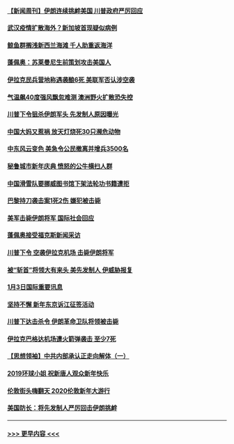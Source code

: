 #### [【新闻周刊】伊朗连续挑衅美国 川普政府严厉回应](../pages/prog202/a102745484.md?t=01050822) 
#### [武汉疫情扩散海外？新加坡首现疑似病例](../pages/prog202/a102745347.md?t=01050822) 
#### [鲸鱼群搁浅新西兰海滩 千人助重返海洋](../pages/prog202/a102745257.md?t=01050822) 
#### [蓬佩奥：苏莱曼尼生前策划攻击美国人](../pages/prog202/a102745305.md?t=01050822) 
#### [伊拉克民兵营地称遇袭酿6死 美联军否认涉空袭](../pages/prog202/a102745093.md?t=01050822) 
#### [气温飙40度强风飘忽难测 澳洲野火扩散恐失控](../pages/prog202/a102744951.md?t=01050822) 
#### [川普下令狙杀伊朗军头 先发制人原因曝光](../pages/prog202/a102744900.md?t=01050822) 
#### [中国大妈又惹祸 放天灯烧死30只濒危动物](../pages/prog202/a102744899.md?t=01050822) 
#### [中东风云变色 美急令公民撤离并增兵3500名](../pages/prog202/a102744827.md?t=01050822) 
#### [秘鲁城市新年庆典 愤怒的公牛横扫人群](../pages/prog202/a102744618.md?t=01050822) 
#### [中国滑雪队要挪威图书馆下架法轮功书籍遭拒](../pages/prog202/a102744639.md?t=01050822) 
#### [巴黎持刀袭击案1死2伤 嫌犯被击毙](../pages/prog202/a102744566.md?t=01050822) 
#### [美军击毙伊朗将军 国际社会回应](../pages/prog202/a102744485.md?t=01050822) 
#### [蓬佩奥接受福克斯新闻采访](../pages/prog202/a102744480.md?t=01050822) 
#### [川普下令 空袭伊拉克机场 击毙伊朗将军](../pages/prog202/a102744470.md?t=01050822) 
#### [被“斩首”将领大有来头 美先发制人 伊威胁报复](../pages/prog202/a102744454.md?t=01050822) 
#### [1月3日国际重要讯息](../pages/prog202/a102744301.md?t=01050822) 
#### [坚持不懈 新年东京诉江征签活动](../pages/prog202/a102744303.md?t=01050822) 
#### [川普下达击杀令 伊朗革命卫队将领被击毙](../pages/prog202/a102741911.md?t=01050822) 
#### [伊拉克巴格达机场遭火箭弹袭击 至少7死](../pages/prog202/a102744115.md?t=01050822) 
#### [【思想领袖】中共内部承认正走向解体（一）](../pages/prog202/a102744097.md?t=01050822) 
#### [2019环球小姐 祝新唐人观众新年快乐](../pages/prog202/a102744043.md?t=01050822) 
#### [伦敦街头嗨翻天 2020伦敦新年大游行](../pages/prog202/a102743925.md?t=01050822) 
#### [美国防长：将先发制人严厉回击伊朗挑衅](../pages/prog202/a102743930.md?t=01050822) 

----
#### [ >>> 更早内容 <<< ](../indexes/prog202-earlier.md)
